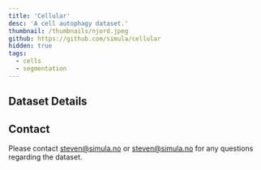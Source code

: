 ```yaml
---
title: 'Cellular'
desc: 'A cell autophagy dataset.'
thumbnail: /thumbnails/njord.jpeg
github: https://github.com/simula/cellular
hidden: true
tags:
  - cells
  - segmentation
---
```


## Dataset Details

## Contact
Please contact steven@simula.no or steven@simula.no for any questions regarding the dataset.
